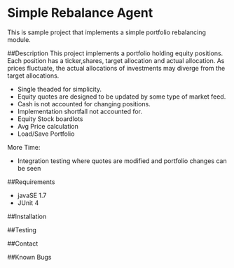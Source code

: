 # Simple Rebalance Agent
This is sample project that implements a simple portfolio rebalancing module. 
 
##Description
This project implements a portfolio holding equity positions. Each position has a ticker,shares, target allocation and actual allocation. As prices fluctuate, the actual allocations of investments may diverge from the target allocations.

* Single theaded for simplicity.
* Equity quotes are designed to be updated by some type of market feed.
* Cash is not accounted for changing positions.
* Implementation shortfall not accounted for.
* Equity Stock boardlots
* Avg Price calculation
* Load/Save Portfolio

More Time:
* Integration testing where quotes are modified and portfolio changes can be seen

##Requirements
* javaSE 1.7
* JUnit 4

##Installation

##Testing

##Contact

##Known Bugs
